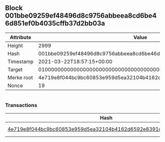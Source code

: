 ## Block 001bbe09259ef48496d8c9756abbeea8cd6be46d851ef0b4035cffb37d2bb03a

Attribute | Value
--- | ---
Height | 2999
Hash | 001bbe09259ef48496d8c9756abbeea8cd6be46d851ef0b4035cffb37d2bb03a
Timestamp | 2021-03-22T18:57:15+00:00
Target | 0100000000000000000000000000000000000000000000000000000000000000
Merke root | 4e719e8f044bc9bc60853e959d5ea32104b4162d6592e8391d5bc1157b0b4de3
Nonce | 19

```

```

### Transactions

Hash | Amount
--- | ---
[4e719e8f044bc9bc60853e959d5ea32104b4162d6592e8391d5bc1157b0b4de3](4e719e8f044bc9bc60853e959d5ea32104b4162d6592e8391d5bc1157b0b4de3.md) | 10.00000000 SKEPTI 
